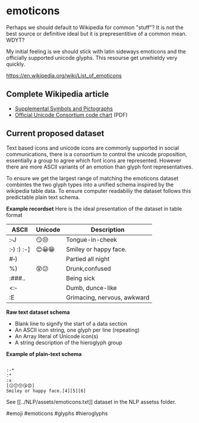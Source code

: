 # emoticons
Perhaps we should default to Wikipedia for common "stuff"? It is not the best source or definitive ideal but it is prepresentitive of a common mean. WDYT?

My initial feeling is we should stick with latin sideways emoticons and the officially supported unicode glyphs. This resourse get unwhieldy very quickly.

https://en.wikipedia.org/wiki/List_of_emoticons

## Complete Wikipedia article
-   [Supplemental Symbols and Pictographs](https://en.wikipedia.org/wiki/Supplemental_Symbols_and_Pictographs 'Supplemental Symbols and Pictographs')
-   [Official Unicode Consortium code chart](https://www.unicode.org/charts/PDF/U1F900.pdf) (PDF)

## Current proposed dataset
Text based icons and unicode icons are commonly supported in social communications, there is a consortium to control the unicode proposition, essentially a group to agree which font icons are represented. However there are more ASCII variants of an emotion than glyph font representatives.

To ensure we get the largest range of matching the emoticons dataset combintes the two glyph types into a unified schema inspired by the wikipedia table data. To ensure computer readabiliy the dataset follows this predictable plain text schema.

**Example recordset**
Here is the ideal presentation of the dataset in table format

| ASCII      | Unicode | Description                 |
| ---------- | ------- | --------------------------- |
| :‑J        | 😏😒    | Tongue-in-cheek             |
| :‑) :) :-] | 😊😀😁  | Smiley or happy face.       |
| #‑)        |         | Partied all night           |
| %)         | 😵😕    | Drunk,confused              |
| :###..     |         | Being sick                  |
| <:‑        |         | Dumb, dunce-like            |
| :E         |         | Grimacing, nervous, awkward |



**Raw text dataset schema**
- Blank line to signify the start of a data section
- An ASCII icon string, one glyph per line (repeating)
- An Array literal of Unicode icon(s)
- A string description of the hieroglyph group

**Example of plain-text schema**
```ascii

:-*  
:*
:x
[😗😙😚😘😍]
Smiley or happy face.[4][5][6]
```
See [[../NLP/assets/emoticons.txt]] dataset in the NLP assetss folder.


#emoji #emoticons #glyphs #hieroglyphs
